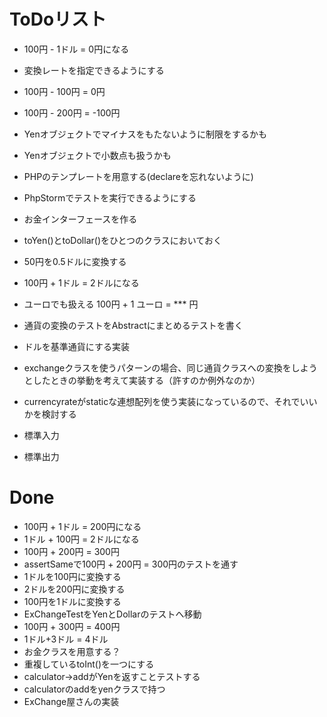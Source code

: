 # ToDoリスト
- 100円 - 1ドル = 0円になる
- 変換レートを指定できるようにする
- 100円 - 100円 = 0円  
- 100円 - 200円 = -100円
- Yenオブジェクトでマイナスをもたないように制限をするかも
- Yenオブジェクトで小数点も扱うかも
- PHPのテンプレートを用意する(declareを忘れないように)
- PhpStormでテストを実行できるようにする
- お金インターフェースを作る
- toYen()とtoDollar()をひとつのクラスにおいておく
- 50円を0.5ドルに変換する
- 100円 + 1ドル = 2ドルになる
- ユーロでも扱える 100円 + 1 ユーロ = *** 円
- 通貨の変換のテストをAbstractにまとめるテストを書く
- ドルを基準通貨にする実装
- exchangeクラスを使うパターンの場合、同じ通貨クラスへの変換をしようとしたときの挙動を考えて実装する（許すのか例外なのか）
- currencyrateがstaticな連想配列を使う実装になっているので、それでいいかを検討する

- 標準入力
- 標準出力

# Done
- 100円 + 1ドル = 200円になる
- 1ドル + 100円 = 2ドルになる
- 100円 + 200円 = 300円
- assertSameで100円 + 200円 = 300円のテストを通す
- 1ドルを100円に変換する
- 2ドルを200円に変換する
- 100円を1ドルに変換する
- ExChangeTestをYenとDollarのテストへ移動
- 100円 + 300円 = 400円
- 1ドル+3ドル = 4ドル
- お金クラスを用意する？
- 重複しているtoInt()を一つにする
- calculator->addがYenを返すことテストする
- calculatorのaddをyenクラスで持つ
- ExChange屋さんの実装